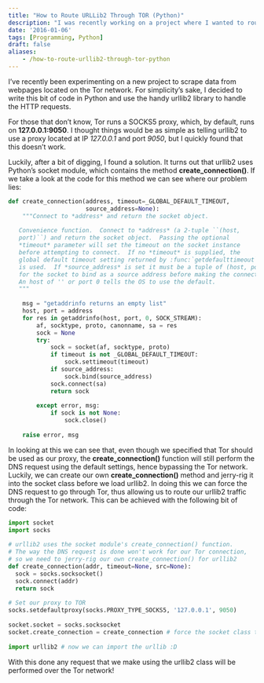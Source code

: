```yaml
---
title: "How to Route URLLib2 Through TOR (Python)"
description: "I was recently working on a project where I wanted to route HTTP requests from Python's URLLib2 through TOR. Here's what I came up with."
date: '2016-01-06'
tags: [Programming, Python]
draft: false
aliases:
    - /how-to-route-urllib2-through-tor-python
---
```


I’ve recently been experimenting on a new project to scrape data from webpages located on the Tor network. For simplicity’s sake, I decided to write this bit of code in Python and use the handy urllib2 library to handle the HTTP requests.

For those that don’t know, Tor runs a SOCKS5 proxy, which, by default, runs on **127.0.0.1:9050**. I thought things would be as simple as telling urllib2 to use a proxy located at IP *127.0.0.1* and port *9050*, but I quickly found that this doesn’t work.

Luckily, after a bit of digging, I found a solution. It turns out that urllib2 uses Python’s socket module, which contains the method **create_connection()**. If we take a look at the code for this method we can see where our problem lies:

```python
def create_connection(address, timeout=_GLOBAL_DEFAULT_TIMEOUT,
                      source_address=None):
    """Connect to *address* and return the socket object.
 
   Convenience function.  Connect to *address* (a 2-tuple ``(host,
   port)``) and return the socket object.  Passing the optional
   *timeout* parameter will set the timeout on the socket instance
   before attempting to connect.  If no *timeout* is supplied, the
   global default timeout setting returned by :func:`getdefaulttimeout`
   is used.  If *source_address* is set it must be a tuple of (host, port)
   for the socket to bind as a source address before making the connection.
   An host of '' or port 0 tells the OS to use the default.
   """
 
    msg = "getaddrinfo returns an empty list"
    host, port = address
    for res in getaddrinfo(host, port, 0, SOCK_STREAM):
        af, socktype, proto, canonname, sa = res
        sock = None
        try:
            sock = socket(af, socktype, proto)
            if timeout is not _GLOBAL_DEFAULT_TIMEOUT:
                sock.settimeout(timeout)
            if source_address:
                sock.bind(source_address)
            sock.connect(sa)
            return sock
 
        except error, msg:
            if sock is not None:
                sock.close()
 
    raise error, msg
```

In looking at this we can see that, even though we specified that Tor should be used as our proxy, the **create_connection()** function will still perform the DNS request using the default settings, hence bypassing the Tor network. Luckily, we can create our own **create_connection()** method and jerry-rig it into the socket class before we load urllib2. In doing this we can force the DNS request to go through Tor, thus allowing us to route our urllib2 traffic through the Tor network. This can be achieved with the following bit of code:

```python
import socket
import socks
 
# urllib2 uses the socket module's create_connection() function.
# The way the DNS request is done won't work for our Tor connection,
# so we need to jerry-rig our own create_connection() for urllib2
def create_connection(addr, timeout=None, src=None):
  sock = socks.socksocket()
  sock.connect(addr)
  return sock
 
# Set our proxy to TOR
socks.setdefaultproxy(socks.PROXY_TYPE_SOCKS5, '127.0.0.1', 9050)
 
socket.socket = socks.socksocket
socket.create_connection = create_connection # force the socket class to use our new create_connection()
 
import urllib2 # now we can import the urllib :D
```

With this done any request that we make using the urllib2 class will be performed over the Tor network!